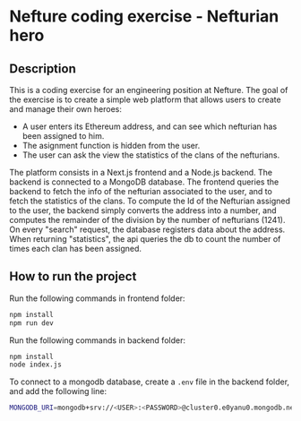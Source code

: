 # Nefture coding exercise - Nefturian hero
## Description
This is a coding exercise for an engineering position at Nefture.
The goal of the exercise is to create a simple web platform that allows users to create and manage their own heroes:
- A user enters its Ethereum address, and can see which nefturian has been assigned to him.
- The asignment function is hidden from the user.
- The user can ask the view the statistics of the clans of the nefturians.

The platform consists in a Next.js frontend and a Node.js backend. The backend is connected to a MongoDB database.
The frontend queries the backend to fetch the info of the nefturian associated to the user, and to fetch the statistics of the clans.
To compute the Id of the Nefturian assigned to the user, the backend simply converts the address into a number, and computes the remainder of the division by the number of nefturians (1241).
On every "search" request, the database registers data about the address.
When returning "statistics", the api queries the db to count the number of times each clan has been assigned.

## How to run the project

Run the following commands in frontend folder:
```bash
npm install
npm run dev
```

Run the following commands in backend folder:
```bash
npm install
node index.js
```
To connect to a mongodb database, create a `.env` file in the backend folder, and add the following line:
```bash
MONGODB_URI=mongodb+srv://<USER>:<PASSWORD>@cluster0.e0yanu0.mongodb.net/?retryWrites=true&w=majority
```